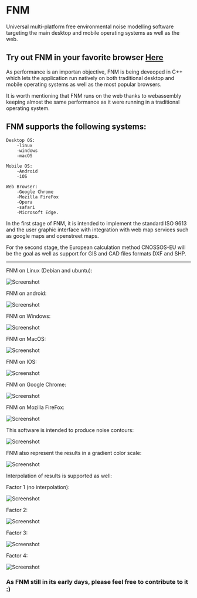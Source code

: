 # FNM

Universal multi-platform free environmental noise modelling software targeting the main desktop and mobile operating systems as well as the web.

## Try out FNM in your favorite browser [Here](https://christian-mv.github.io/Free_Noise_Map_Demo/FreeNoiseMap.html)


As performance is an importan objective, FNM is being deveoped in C++ which lets the application run natively on both traditional desktop and mobile operating systems as well as the most popular browsers.

It is worth mentioning that FNM runs on the web thanks to webassembly keeping almost the same performance as it were running in a traditional operating system.


## FNM supports the following systems:

    Desktop OS:
        -linux
        -windows
        -macOS
    
    Mobile OS:
        -Android
        -iOS
    
    Web Browser:
        -Google Chrome
        -Mozilla FireFox 
        -Opera
        -safari
        -Microsoft Edge.
        



In the first stage of FNM, it is intended to implement the standard ISO 9613 and the user graphic interface with integration with web map services such as google maps and openstreet maps.

For the second stage, the European calculation method CNOSSOS-EU will be the goal as well as support for GIS and CAD files formats DXF and SHP. 



--------------------------------------------

FNM on Linux (Debian and ubuntu):

![Screenshot](https://raw.githubusercontent.com/christian-mv/Free-Noise-Map/master/screenshoots/gui_on_Linux.png)

FNM on android:

![Screenshot](https://raw.githubusercontent.com/christian-mv/Free-Noise-Map/master/screenshoots/gui_on_android.png)


FNM on Windows:

![Screenshot](https://raw.githubusercontent.com/christian-mv/Free-Noise-Map/master/screenshoots/gui_on_windows.png)

FNM on MacOS:

![Screenshot](https://raw.githubusercontent.com/christian-mv/Free-Noise-Map/master/screenshoots/gui_on_MacOS.png)

FNM on IOS:

![Screenshot](https://raw.githubusercontent.com/christian-mv/Free-Noise-Map/master/screenshoots/gui_on_IOS.png)


FNM on Google Chrome:

![Screenshot](https://raw.githubusercontent.com/christian-mv/Free-Noise-Map/master/screenshoots/gui_on_Google_Chrome.png)


FNM on Mozilla FireFox:

![Screenshot](https://raw.githubusercontent.com/christian-mv/Free-Noise-Map/master/screenshoots/gui_on_FireFox.png)



This software is intended to produce noise contours:

![Screenshot](https://raw.githubusercontent.com/christian-mv/Free-Noise-Map/master/screenshoots/contourAreas.png)


FNM also represent the results in a gradient color scale:

![Screenshot](https://raw.githubusercontent.com/christian-mv/Free-Noise-Map/master/screenshoots/raster_test.png)





Interpolation of results is supported as well:

Factor 1 (no interpolation):


![Screenshot](https://raw.githubusercontent.com/christian-mv/Free-Noise-Map/master/screenshoots/interpolation1.png)

Factor 2:

![Screenshot](https://raw.githubusercontent.com/christian-mv/Free-Noise-Map/master/screenshoots/interpolation2.png)

Factor 3:

![Screenshot](https://raw.githubusercontent.com/christian-mv/Free-Noise-Map/master/screenshoots/interpolation3.png)

Factor 4:

![Screenshot](https://raw.githubusercontent.com/christian-mv/Free-Noise-Map/master/screenshoots/interpolation4.png)





### As FNM still in its early days, please feel free to contribute to it :)

